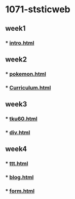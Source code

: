 # 1071-ststicweb

## week1
### * [intro.html](https://s0227373691.github.io/1071-ststicweb/w01/intro.html)

## week2
### * [pokemon.html](https://s0227373691.github.io/1071-ststicweb/w02/pokemon.html)
### * [Curriculum.html](https://s0227373691.github.io/1071-ststicweb/w02/Curriculum.html)

## week3
### * [tku60.html](https://s0227373691.github.io/1071-ststicweb/w03/tku60.html)
### * [div.html](https://s0227373691.github.io/1071-ststicweb/w03/div.html)

## week4
### * [ttt.html](https://s0227373691.github.io/1071-ststicweb/w04/ttt.html)
### * [blog.html](https://s0227373691.github.io/1071-ststicweb/w04/blog.html)
### * [form.html](https://s0227373691.github.io/1071-ststicweb/w04/Form.html)
<!--stackedit_data:
eyJoaXN0b3J5IjpbMTI4NDA3MjkyMCw0OTUyMjA3NiwtMTc4MT
c4NDg3Ml19
-->